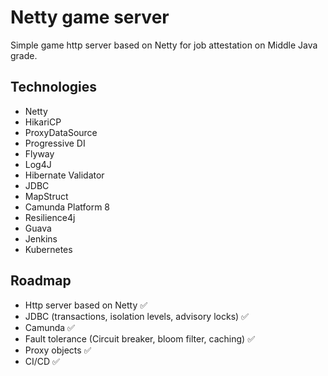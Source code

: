 # Netty game server

Simple game http server based on Netty for job attestation on Middle Java grade.

## Technologies

- Netty
- HikariCP
- ProxyDataSource
- Progressive DI
- Flyway
- Log4J
- Hibernate Validator
- JDBC
- MapStruct
- Camunda Platform 8
- Resilience4j
- Guava
- Jenkins
- Kubernetes

## Roadmap

- Http server based on Netty ✅
- JDBC (transactions, isolation levels, advisory locks) ✅
- Camunda ✅
- Fault tolerance (Circuit breaker, bloom filter, caching) ✅
- Proxy objects ✅
- CI/CD ✅